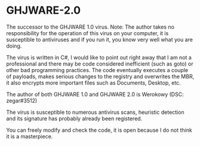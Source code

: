 # GHJWARE-2.0
The successor to the GHJWARE 1.0 virus.
Note: The author takes no responsibility for the operation of this virus on your computer, it is susceptible to antiviruses and if you run it, you know very well what you are doing. 


The virus is written in C#, I would like to point out right away that I am not a professional and there may be code considered inefficient (such as goto) or other bad programming practices. 
The code eventually executes a couple of payloads, makes serious changes to the registry and overwrites the MBR, it also encrypts more important files such as Documents, Desktop, etc. 

The author of both GHJWARE 1.0 and GHJWARE 2.0 is Werokowy (DSC: zegar#3512)  

The virus is susceptible to numerous antivirus scans, heuristic detection and its signature has probably already been registered.

You can freely modify and check the code, it is open because I do not think it is a masterpiece.
